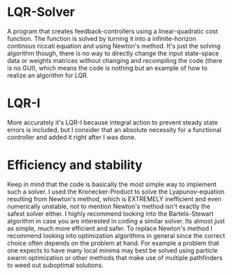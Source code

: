 # LQR-Solver
A program that creates feedback-controllers using a linear-quadratic cost function. The function is solved by turning it into a infinite-horizon continous riccati equation and using Newton's method. It's just the solving algorithm though, there is no way to directly change the input state-space data or weights matrices without changing and recompiling the code (there is no GUI), which means the code is nothing but an example of how to realize an algorithm for LQR.

# LQR-I
More accurately it's LQR-I because integral action to prevent steady state errors is included, but I consider that an absolute necessity for a functional controller and added it right after I was done.

# Efficiency and stability
Keep in mind that the code is basically the most simple way to implement such a solver. I used the Kronecker-Product to solve the Lyapunov-equation resulting from Newton's method, which is EXTREMELY inefficient and even numerically unstable, not to mention Newton's method isn't exactly the safest solver either. I highly recommend looking into the Bartels-Stewart algorithm in case you are interested in coding a similar solver. Its almost just as simple, much more efficient and safer. To replace Newton's method I recommend looking into optimization algorithms in general since the correct choice often depends on the problem at hand. For example a problem that one expects to have many local minima may best be solved using particle swarm optimization or other methods that make use of multiple pathfinders to weed out suboptimal solutions.

